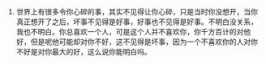 1. 世界上有很多令你心碎的事，其实不见得让你心碎，只是当时你没想开，当你真正想开了之后，坏事不见得是好事，好事也不见得是好事。不明白没关系，我也不明白。你总喜欢一个人，可是这个人并不喜欢你，你千方百计的对他好，但是呢他可能却对你不好，这不见得是坏事，因为一个不喜欢你的人对你不好是对你最大的好，这么说你能明白吗。